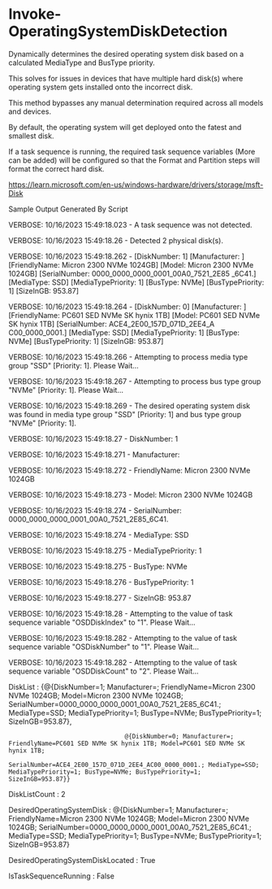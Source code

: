 # Invoke-OperatingSystemDiskDetection
Dynamically determines the desired operating system disk based on a calculated MediaType and BusType priority.

This solves for issues in devices that have multiple hard disk(s) where operating system gets installed onto the incorrect disk.

This method bypasses any manual determination required across all models and devices.

By default, the operating system will get deployed onto the fatest and smallest disk.

If a task sequence is running, the required task sequence variables (More can be added) will be configured so that the Format and Partition steps will format the correct hard disk.

https://learn.microsoft.com/en-us/windows-hardware/drivers/storage/msft-Disk

Sample Output Generated By Script

VERBOSE: 10/16/2023 15:49:18.023 - A task sequence was not detected.

VERBOSE: 10/16/2023 15:49:18.26 - Detected 2 physical disk(s).

VERBOSE: 10/16/2023 15:49:18.262 - [DiskNumber: 1] [Manufacturer: ] [FriendlyName: Micron 2300 NVMe 1024GB] [Model: Micron 2300 NVMe 1024GB] [SerialNumber: 0000_0000_0000_0001_00A0_7521_2E85
_6C41.] [MediaType: SSD] [MediaTypePriority: 1] [BusType: NVMe] [BusTypePriority: 1] [SizeInGB: 953.87]

VERBOSE: 10/16/2023 15:49:18.264 - [DiskNumber: 0] [Manufacturer: ] [FriendlyName: PC601 SED NVMe SK hynix 1TB] [Model: PC601 SED NVMe SK hynix 1TB] [SerialNumber: ACE4_2E00_157D_071D_2EE4_A
C00_0000_0001.] [MediaType: SSD] [MediaTypePriority: 1] [BusType: NVMe] [BusTypePriority: 1] [SizeInGB: 953.87]

VERBOSE: 10/16/2023 15:49:18.266 - Attempting to process media type group "SSD" [Priority: 1]. Please Wait...

VERBOSE: 10/16/2023 15:49:18.267 - Attempting to process bus type group "NVMe" [Priority: 1]. Please Wait...

VERBOSE: 10/16/2023 15:49:18.269 - The desired operating system disk was found in media type group "SSD" [Priority: 1] and bus type group "NVMe" [Priority: 1].

VERBOSE: 10/16/2023 15:49:18.27 - DiskNumber: 1

VERBOSE: 10/16/2023 15:49:18.271 - Manufacturer: 

VERBOSE: 10/16/2023 15:49:18.272 - FriendlyName: Micron 2300 NVMe 1024GB

VERBOSE: 10/16/2023 15:49:18.273 - Model: Micron 2300 NVMe 1024GB

VERBOSE: 10/16/2023 15:49:18.274 - SerialNumber: 0000_0000_0000_0001_00A0_7521_2E85_6C41.

VERBOSE: 10/16/2023 15:49:18.274 - MediaType: SSD

VERBOSE: 10/16/2023 15:49:18.275 - MediaTypePriority: 1

VERBOSE: 10/16/2023 15:49:18.275 - BusType: NVMe

VERBOSE: 10/16/2023 15:49:18.276 - BusTypePriority: 1

VERBOSE: 10/16/2023 15:49:18.277 - SizeInGB: 953.87

VERBOSE: 10/16/2023 15:49:18.28 - Attempting to the value of task sequence variable "OSDDiskIndex" to "1". Please Wait...

VERBOSE: 10/16/2023 15:49:18.282 - Attempting to the value of task sequence variable "OSDiskNumber" to "1". Please Wait...

VERBOSE: 10/16/2023 15:49:18.282 - Attempting to the value of task sequence variable "OSDDiskCount" to "2". Please Wait...


DiskList                          : {@{DiskNumber=1; Manufacturer=; FriendlyName=Micron 2300 NVMe 1024GB; Model=Micron 2300 NVMe 1024GB; 
                                    SerialNumber=0000_0000_0000_0001_00A0_7521_2E85_6C41.; MediaType=SSD; MediaTypePriority=1; BusType=NVMe; BusTypePriority=1; SizeInGB=953.87}, 
                                    
                                    @{DiskNumber=0; Manufacturer=; FriendlyName=PC601 SED NVMe SK hynix 1TB; Model=PC601 SED NVMe SK hynix 1TB; 
                                    SerialNumber=ACE4_2E00_157D_071D_2EE4_AC00_0000_0001.; MediaType=SSD; MediaTypePriority=1; BusType=NVMe; BusTypePriority=1; SizeInGB=953.87}}

DiskListCount                     : 2

DesiredOperatingSystemDisk        : @{DiskNumber=1; Manufacturer=; FriendlyName=Micron 2300 NVMe 1024GB; Model=Micron 2300 NVMe 1024GB; 
                                    SerialNumber=0000_0000_0000_0001_00A0_7521_2E85_6C41.; MediaType=SSD; MediaTypePriority=1; BusType=NVMe; BusTypePriority=1; SizeInGB=953.87}

DesiredOperatingSystemDiskLocated : True

IsTaskSequenceRunning             : False
